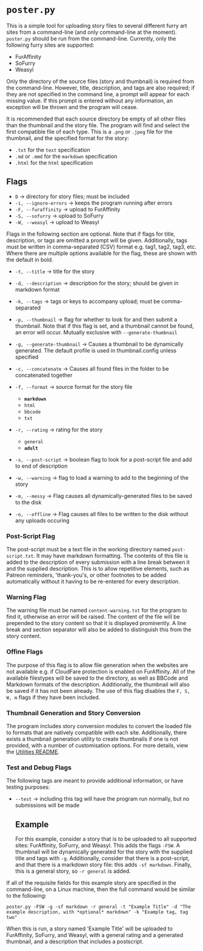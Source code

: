 # `poster.py`

This is a simple tool for uploading story files to several different furry art sites from a command-line (and only command-line at the moment). `poster.py` should be run from the command-line. Currently, only the following furry sites are supported:

- FurAffinity
- SoFurry
- Weasyl

Only the directory of the source files (story and thumbnail) is required from the command-line. However, title, description, and tags are also required; if they are not specified in the command line, a prompt will appear for each missing value. If this prompt is entered without any information, an exception will be thrown and the program will cease.

It is recommended that each source directory be empty of all other files than the thumbnail and the story file. The program will find and select the first compatible file of each type. This is a `.png` or `.jpeg` file for the thumbnail, and the specified format for the story:

- `.txt` for the `text` specification
- `.md` or `.mmd` for the `markdown` specification
- `.html` for the `html` specification

## Flags

- `D` -> directory for story files; must be included
- `-i, --ignore-errors` -> keeps the program running after errors
- `-F, --furaffinity` -> upload to FurAffinity
- `-S, --sofurry` -> upload to SoFurry
- `-W, --weasyl` -> upload to Weasyl

Flags in the following section are optional. Note that if flags for title, description, or tags are omitted a prompt will be given. Additionally, tags must be written in comma-separated (CSV) format e.g. tag1, tag2, tag3, etc. Where there are multiple options available for the flag, these are shown with the default in bold.

- `-t, --title` -> title for the story
- `-d, --description` -> description for the story; should be given in markdown format
- `-k, --tags` -> tags or keys to accompany upload; must be comma-separated
- `-p, --thumbnail` -> flag for whether to look for and then submit a thumbnail. Note that if this flag is set, and a thumbnail cannot be found, an error will occur. Mutually exclusive with `--generate-thumbnail`
- `-g, --generate-thumbnail` -> Causes a thumbnail to be dynamically generated. The default profile is used in thumbnail.config unless specified
- `-c, --concatenate` -> Causes all found files in the folder to be concatenated together
- `-f, --format` -> source format for the story file

  - **`markdown`**
  - `html`
  - `bbcode`
  - `txt`

- `-r, --rating` -> rating for the story

  - `general`
  - **`adult`**

- `-s, --post-script` -> boolean flag to look for a post-script file and add to end of description

- `-w, --warning` -> flag to load a warning to add to the beginning of the story
- `-m, --messy` -> Flag causes all dynamically-generated files to be saved to the disk
- `-o, --offline` -> Flag causes all files to be written to the disk without any uploads occuring

### Post-Script Flag

The post-script must be a text file in the working directory named `post-script.txt`. It may have markdown formatting. The contents of this file is added to the description of every submission with a line break between it and the supplied description. This is to allow repetitive elements, such as Patreon reminders, 'thank-you's, or other footnotes to be added automatically without it having to be re-entered for every description.

### Warning Flag

The warning file must be named `content-warning.txt` for the program to find it, otherwise an error will be raised. The content of the file will be prepended to the story content so that it is displayed prominently. A line break and section separator will also be added to distinguish this from the story content.

### Offine Flags

The purpose of this flag is to allow file generation when the websites are not available e.g. if CloudFare protection is enabled on FurAffinity. All of the available filestypes will be saved to the directory, as well as BBCode and Markdown formats of the description. Additionally, the thumbnail will also be saved if it has not been already. The use of this flag disables the `F, S, W, m` flags if they have been included.

### Thumbnail Generation and Story Conversion

The program includes story conversion modules to convert the loaded file to formats that are natively compatible with each site. Additionally, there exists a thumbnail generation utility to create thumbnails if one is not provided, with a number of customisation options. For more details, view the [Utilities README](UTILITIESREADME.md).

### Test and Debug Flags

The following tags are meant to provide additional information, or have testing purposes:

- `--test` -> including this tag will have the program run normally, but no submissions will be made

  ## Example

  For this example, consider a story that is to be uploaded to all supported sites: FurAffinity, SoFurry, and Weasyl. This adds the flags `-FSW`. A thumbnail will be dynamically generated for the story with the supplied title and tags with `-g`. Additionally, consider that there is a post-script, and that there is a markdown story file: this adds `-sf markdown`. Finally, this is a general story, so `-r general` is added.

If all of the requisite fields for this example story are specified in the command-line, on a Linux machine, then the full command would be similar to the following:

`poster.py -FSW -g -sf markdown -r general -t "Example Title" -d "The example description, with *optional* markdown" -k "Example tag, tag two"`

When this is run, a story named 'Example Title' will be uploaded to FurAffinity, SoFurry, and Weasyl, with a general rating and a generated thumbnail, and a description that includes a postscript.
